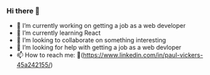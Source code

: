 ### Hi there 👋

- 🔭 I’m currently working on getting a job as a web developer
- 🌱 I’m currently learning React
- 👯 I’m looking to collaborate on something interesting
- 🤔 I’m looking for help with getting a job as a web devloper
- 📫 How to reach me: (https://www.linkedin.com/in/paul-vickers-45a242155/) 
